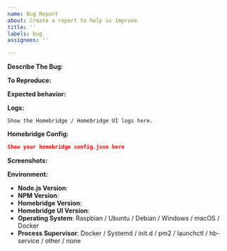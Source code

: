 ```yaml
---
name: Bug Report
about: Create a report to help us improve
title: ''
labels: bug
assignees: ''

---
```


<!-- You must use the issue template below when submitting a bug -->

**Describe The Bug:**

<!-- A clear and concise description of what the bug is. -->

**To Reproduce:**

<!-- Steps to reproduce the behavior. -->

**Expected behavior:**

<!-- A clear and concise description of what you expected to happen. -->

**Logs:**

<!-- Bug reports that do not contain logs may be closed without warning. -->

```
Show the Homebridge / Homebridge UI logs here.
```

**Homebridge Config:**

```json
Show your homebridge config.json here
```

**Screenshots:**

<!-- If applicable, add screenshots to help explain your problem. -->

**Environment:**

- **Node.js Version**: <!-- node -v -->
- **NPM Version**: <!-- npm -v -->
- **Homebridge Version**: <!-- homebridge -V -->
- **Homebridge UI Version**:
- **Operating System**: Raspbian / Ubuntu / Debian / Windows / macOS / Docker
- **Process Supervisor**: Docker / Systemd / init.d / pm2 / launchctl / hb-service / other / none

<!-- Click the "Preview" tab before you submit to ensure the formatting is correct. -->
